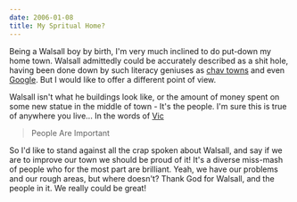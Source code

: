 ```yaml
---
date: 2006-01-08
title: My Spritual Home?
---
```


Being a Walsall boy by birth, I'm very much inclined to do put-down my home town. Walsall admittedly could be accurately described as a shit hole, having been done down by such literacy geniuses as [chav towns](http://www.chavtowns.co.uk/modules.php?name=News&file=article&sid=816 "Walsall on chavtowns.co.uk") and even [Google](http://answers.google.com/answers/threadview?id=97428 "What's Walsall Like?"). But I would like to offer a different point of view. 

Walsall isn't what he buildings look like, or the amount of money spent on some new statue in the middle of town - It's the people. I'm sure this is true of anywhere you live... In the words of [Vic](http://www.walsallcommunitychurch.org "Walsall Community Church")

> People Are Important

So I'd like to stand against all the crap spoken about Walsall, and say if we are to improve our town we should be proud of it! It's a diverse miss-mash of people who for the most part are brilliant. Yeah, we have our problems and our rough areas, but where doesn't? Thank God for Walsall, and the people in it. We really could be great!